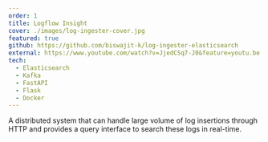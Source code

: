 ```yaml
---
order: 1
title: Logflow Insight
cover: ./images/log-ingester-cover.jpg
featured: true
github: https://github.com/biswajit-k/log-ingester-elasticsearch
external: https://www.youtube.com/watch?v=JjedCSq7-J0&feature=youtu.be
tech:
  - Elasticsearch
  - Kafka
  - FastAPI
  - Flask
  - Docker
---
```


A distributed system that can handle large volume of log insertions through HTTP and provides a query interface to search these logs in real-time.
